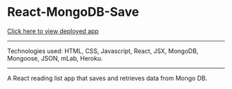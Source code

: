 # React-MongoDB-Save

[Click here to view deployed app](https://react-mongodb-save.herokuapp.com/)
***
Technologies used: HTML, CSS, Javascript, React, JSX, MongoDB, Mongoose, JSON, mLab, Heroku.

***
A React reading list app that saves and retrieves data from Mongo DB.
